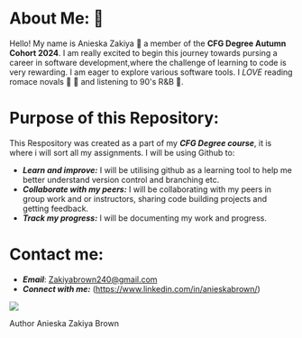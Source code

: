 
# About Me: 👧

Hello! My name is Anieska Zakiya 👋 a member of the **CFG Degree Autumn Cohort 2024**. I am really excited to begin this journey towards pursing a career in software development,where the challenge of learning to code is very rewarding. I am eager to explore various software tools. I _LOVE_ reading romace novals 💌 🥰 and listening to 90's R&B 🎵.


# Purpose of this Repository:


This Respository was created as a part of my ***CFG Degree course***, it is where i will sort all my assignments. I will be using Github to:
* ***Learn and improve:*** I will be utilising github as a learning tool to help me better understand version control and branching etc.
* ***Collaborate with my peers:*** I will be collaborating with my peers in group work and or instructors, sharing code building projects and getting feedback.
* ***Track my progress:*** I will be documenting my work and progress.

# Contact me:

* ***Email***: Zakiyabrown240@gmail.com
* ***Connect with me:*** (https://www.linkedin.com/in/anieskabrown/)

![](https://codefirstgirls.com/wp-content/uploads/2022/04/CFGDegree-Logo-2.png)



Author Anieska Zakiya Brown
